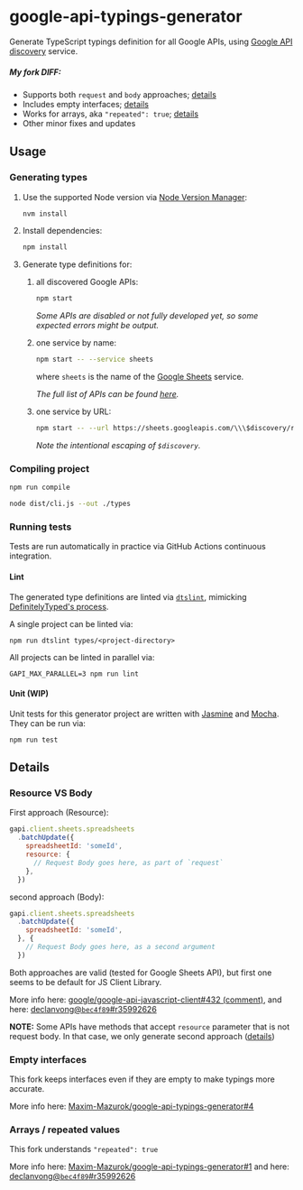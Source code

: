 # google-api-typings-generator
Generate TypeScript typings definition for all Google APIs,
using [Google API discovery](https://developers.google.com/discovery/) service.

##### My fork DIFF:
- Supports both `request` and `body` approaches; [details](#resource-vs-body)
- Includes empty interfaces; [details](#empty-interfaces)
- Works for arrays, aka `"repeated": true`; [details](#arrays--repeated-values)
- Other minor fixes and updates

## Usage

### Generating types

1. Use the supported Node version via [Node Version Manager](https://github.com/nvm-sh/nvm):

    ```sh
    nvm install
    ```

2. Install dependencies:

    ```sh
    npm install
    ```

3. Generate type definitions for:

    1. all discovered Google APIs:

        ```sh
        npm start
        ```

        _Some APIs are disabled or not fully developed yet, so some expected errors might be output._

    2. one service by name:

        ```sh
        npm start -- --service sheets
        ```

        where `sheets` is the name of the [Google Sheets](https://developers.google.com/sheets/) service.

        _The full list of APIs can be found [here](https://www.googleapis.com/discovery/v1/apis)._

    3. one service by URL:

        ```sh
        npm start -- --url https://sheets.googleapis.com/\\\$discovery/rest?version=v4
        ```

       _Note the intentional escaping of `$discovery`._

### Compiling project

```sh
npm run compile
```

```sh
node dist/cli.js --out ./types
```

### Running tests

Tests are run automatically in practice via GitHub Actions continuous integration.

#### Lint

The generated type definitions are linted via [`dtslint`](https://github.com/Microsoft/dtslint), mimicking
[DefinitelyTyped's process](https://github.com/DefinitelyTyped/DefinitelyTyped#verifying).

A single project can be linted via:

```
npm run dtslint types/<project-directory>
```

All projects can be linted in parallel via:

```
GAPI_MAX_PARALLEL=3 npm run lint
```

#### Unit (WIP)

Unit tests for this generator project are written with [Jasmine](https://jasmine.github.io/) and
[Mocha](https://mochajs.org/). They can be run via:

```
npm run test
```

## Details

### Resource VS Body
First approach (Resource):
```javascript
gapi.client.sheets.spreadsheets
  .batchUpdate({
    spreadsheetId: 'someId',
    resource: {
      // Request Body goes here, as part of `request`
    },
  })
```
second approach (Body):
```javascript
gapi.client.sheets.spreadsheets
  .batchUpdate({
    spreadsheetId: 'someId',
  }, {
    // Request Body goes here, as a second argument
  })
```
Both approaches are valid (tested for Google Sheets API), but first one seems to be default for JS Client Library.

More info here: [google/google-api-javascript-client#432 (comment)](https://github.com/google/google-api-javascript-client/issues/432#issuecomment-530860301),
and here: [declanvong@`bec4f89`#r35992626](https://github.com/declanvong/google-api-typings-generator/commit/bec4f89b998db670e4a9d41810ceb39a1ba9b798#r35992626)

**NOTE:** Some APIs have methods that accept `resource` parameter that is not request body. In that case, we only generate second approach ([details](https://github.com/Maxim-Mazurok/google-api-typings-generator/pull/14/commits/776e36ef25886fdb2d38a002ed12ba1dacde85c5))

### Empty interfaces
This fork keeps interfaces even if they are empty to make typings more accurate.

More info here: [Maxim-Mazurok/google-api-typings-generator#4](https://github.com/Maxim-Mazurok/google-api-typings-generator/pull/4)

### Arrays / repeated values
This fork understands `"repeated": true`

More info here: [Maxim-Mazurok/google-api-typings-generator#1](https://github.com/Maxim-Mazurok/google-api-typings-generator/pull/1)
and here: [declanvong@`bec4f89`#r35992626](https://github.com/declanvong/google-api-typings-generator/commit/bec4f89b998db670e4a9d41810ceb39a1ba9b798#r35992626)
